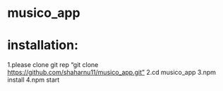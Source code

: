 # musico_app

# installation:
1.please clone git rep “git clone https://github.com/shaharnu11/musico_app.git”
2.cd musico_app
3.npm install
4.npm start
